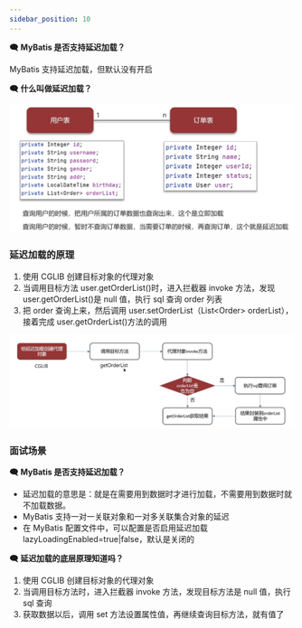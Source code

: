 ```yaml
---
sidebar_position: 10
---
```



**🗨️** **MyBatis 是否支持延迟加载？**

MyBatis 支持延迟加载，但默认没有开启

**🗨️** **什么叫做延迟加载？**

![](./image/image_3a9ca31e-1d5e-41cf-bb1c-25e43cbbc97f.png)

### 延迟加载的原理
1. 使用 CGLIB 创建目标对象的代理对象
2. 当调用目标方法 user.getOrderList()时，进入拦截器 invoke 方法，发现 user.getOrderList()是 null 值，执行 sql 查询 order 列表
3. 把 order 查询上来，然后调用 user.setOrderList（List\<Order\> orderList），接着完成 user.getOrderList()方法的调用

![](./image/image_b53fe267-1022-4481-bd6f-32d2cd208835.png)

### 面试场景
**🗨️** **MyBatis 是否支持延迟加载？**

+ 延迟加载的意思是：就是在需要用到数据时才进行加载，不需要用到数据时就不加载数据。
+ MyBatis 支持一对一关联对象和一对多关联集合对象的延迟
+ 在 MyBatis 配置文件中，可以配置是否启用延迟加载 lazyLoadingEnabled=true|false，默认是关闭的

**🗨️** **延迟加载的底层原理知道吗？**

1. 使用 CGLIB 创建目标对象的代理对象
2. 当调用目标方法时，进入拦截器 invoke 方法，发现目标方法是 null 值，执行 sql 查询
3. 获取数据以后，调用 set 方法设置属性值，再继续查询目标方法，就有值了

